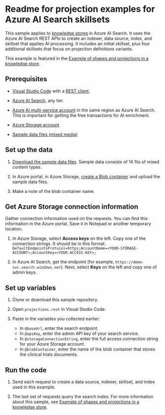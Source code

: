 
# Readme for projection examples for Azure AI Search skillsets

This sample applies to [knowledge stores](https://learn.microsoft.com/azure/search/knowledge-store-concept-intro) in Azure AI Search. It uses the Azure AI Search REST APIs to create an indexer, data source, index, and skillset that applies AI processing. It includes an initial skillset, plus four additional skillsets that focus on projection definitions variants.

This example is featured in the [Example of shapes and projections in a knowledge store](https://learn.microsoft.com/azure/search/knowledge-store-projection-example-long).
 
## Prerequisites

+ [Visual Studio Code](https://code.visualstudio.com/download) with a [REST client](https://marketplace.visualstudio.com/items?itemName=humao.rest-client).

+ [Azure AI Search](https://learn.microsoft.com/azure/search/search-create-service-portal), any tier.

+ [Azure AI multi-service account](https://learn.microsoft.com/azure/ai-services/multi-service-resource?pivots=azportal#azure-ai-multi-services-resource-for-azure-ai-search-skills) in the same region as Azure AI Search. This is important for getting the free transactions for AI enrichment.

+ [Azure Storage account](https://learn.microsoft.com/azure/storage/common/storage-account-create?tabs=azure-portal)

+ [Sample data files (mixed media)](https://github.com/Azure-Samples/azure-search-sample-data/tree/master/ai-enrichment-mixed-media)

## Set up the data

1. [Download the sample data files](https://github.com/Azure-Samples/azure-search-sample-data/tree/main/ai-enrichment-mixed-media). Sample data consists of 14 fils of mixed content types.

1. In Azure portal, in Azure Storage, [create a Blob container](https://learn.microsoft.com/azure/storage/blobs/storage-quickstart-blobs-portal) and upload the sample data files.

1. Make a note of the blob container name.

## Get Azure Storage connection information

Gather connection information used on the requests. You can find this information in the Azure portal. Save it in Notepad or another temporary location.

1. In Azure Storage, select **Access keys** on the left. Copy one of the connection strings. It should be in this format: `DefaultEndpointsProtocol=https;AccountName=<YOUR-STORAGE-ACCOUNT>;AccountKey=<YOUR-ACCESS-KEY>;`

1. In Azure AI Search, get the endpoint (for example, `https://demo-svc.search.windows.net`). Next, select **Keys** on the left and copy one of admin keys.

## Set up variables

1. Clone or download this sample repository.

1. Open `projections.rest` in Visual Studio Code.

1. Paste in the variables you collected earlier:

   + In `@baseUrl`, enter the search endpoint.
   + In `@apiKey`, enter the admin API key of your search service.
   + In `@storageConnectionString`, enter the full access connection string for your Azure Storage account.
   + In `@blobContainer`, enter the name of the blob container that stores the clinical trials documents.

## Run the code

1. Send each request to create a data source, indexer, skillset, and index used in this example.

1. The last set of requests query the search index. For more information about this sample, see [Example of shapes and projections in a knowledge store](https://learn.microsoft.com/azure/search/knowledge-store-projection-example-long).
